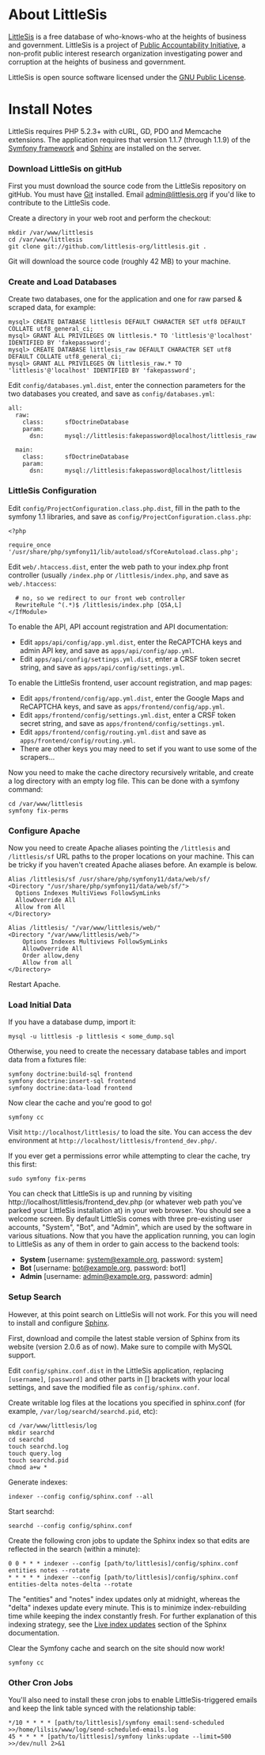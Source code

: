 About LittleSis
===============

[LittleSis](http://littlesis.org) is a free database of who-knows-who at the heights of business and government. LittleSis is a project of [Public Accountability Initiative](http://public-accountability.org), a non-profit public interest research organization investigating power and corruption at the heights of business and government. 

LittleSis is open source software licensed under the [GNU Public License](http://www.gnu.org/copyleft/gpl.html).


Install Notes
=============

LittleSis requires PHP 5.2.3+ with cURL, GD, PDO and Memcache extensions. The application requires that version 1.1.7 (through 1.1.9) of the [Symfony framework](http://symfony-project.org) and [Sphinx](http://sphinxsearch.com) are installed on the server.


### Download LittleSis on gitHub

First you must download the source code from the LittleSis repository on gitHub. You must have [Git](http://git-scm.com/) installed. Email admin@littlesis.org if you'd like to contribute to the LittleSis code.

Create a directory in your web root and perform the checkout:

    mkdir /var/www/littlesis
    cd /var/www/littlesis
    git clone git://github.com/littlesis-org/littlesis.git .

Git will download the source code (roughly 42 MB) to your machine.


### Create and Load Databases

Create two databases, one for the application and one for raw parsed & scraped data, for example:

    mysql> CREATE DATABASE littlesis DEFAULT CHARACTER SET utf8 DEFAULT COLLATE utf8_general_ci;
    mysql> GRANT ALL PRIVILEGES ON littlesis.* TO 'littlesis'@'localhost' IDENTIFIED BY 'fakepassword';
    mysql> CREATE DATABASE littlesis_raw DEFAULT CHARACTER SET utf8 DEFAULT COLLATE utf8_general_ci;
    mysql> GRANT ALL PRIVILEGES ON littlesis_raw.* TO 'littlesis'@'localhost' IDENTIFIED BY 'fakepassword';

Edit `config/databases.yml.dist`, enter the connection parameters for the two databases you created, and save as `config/databases.yml`:

    all:
      raw:
        class:      sfDoctrineDatabase
        param:
          dsn:      mysql://littlesis:fakepassword@localhost/littlesis_raw
    
      main:
        class:      sfDoctrineDatabase
        param:
          dsn:      mysql://littlesis:fakepassword@localhost/littlesis


### LittleSis Configuration

Edit `config/ProjectConfiguration.class.php.dist`, fill in the path to the symfony 1.1 libraries, and save as `config/ProjectConfiguration.class.php`:

    <?php
    
    require_once '/usr/share/php/symfony11/lib/autoload/sfCoreAutoload.class.php';

Edit `web/.htaccess.dist`, enter the web path to your index.php front controller (usually `/index.php` or `/littlesis/index.php`, and save as `web/.htaccess`:

      # no, so we redirect to our front web controller
      RewriteRule ^(.*)$ /littlesis/index.php [QSA,L]
    </IfModule>

To enable the API, API account registration and API documentation:
 * Edit `apps/api/config/app.yml.dist`, enter the ReCAPTCHA keys and admin API key, and save as `apps/api/config/app.yml`.
 * Edit `apps/api/config/settings.yml.dist`, enter a CRSF token secret string, and save as `apps/api/config/settings.yml`.

To enable the LittleSis frontend, user account registration, and map pages: 
 * Edit `apps/frontend/config/app.yml.dist`, enter the Google Maps and ReCAPTCHA keys, and save as `apps/frontend/config/app.yml`. 
 * Edit `apps/frontend/config/settings.yml.dist`, enter a CRSF token secret string, and save as `apps/frontend/config/settings.yml`. 
 * Edit `apps/frontend/config/routing.yml.dist` and save as `apps/frontend/config/routing.yml`. 
 * There are other keys you may need to set if you want to use some of the scrapers...

Now you need to make the cache directory recursively writable, and create a log directory with an empty log file. This can be done with a symfony command:

    cd /var/www/littlesis
    symfony fix-perms


### Configure Apache

Now you need to create Apache aliases pointing the `/littlesis` and `/littlesis/sf` URL paths to the proper locations on your machine. This can be tricky if you haven't created Apache aliases before. An example is below.

    Alias /littlesis/sf /usr/share/php/symfony11/data/web/sf/
    <Directory "/usr/share/php/symfony11/data/web/sf/">
      Options Indexes MultiViews FollowSymLinks
      AllowOverride All
      Allow from All
    </Directory>

    Alias /littlesis/ "/var/www/littlesis/web/"
    <Directory "/var/www/littlesis/web/">
        Options Indexes Multiviews FollowSymLinks
        AllowOverride All
        Order allow,deny
        Allow from all
    </Directory>

Restart Apache.


### Load Initial Data

If you have a database dump, import it: 

    mysql -u littlesis -p littlesis < some_dump.sql

Otherwise, you need to create the necessary database tables and import data from a fixtures file:

    symfony doctrine:build-sql frontend
    symfony doctrine:insert-sql frontend
    symfony doctrine:data-load frontend

Now clear the cache and you're good to go!

    symfony cc

Visit `http://localhost/littlesis/` to load the site. You can access the dev environment at `http://localhost/littlesis/frontend_dev.php/`.

If you ever get a permissions error while attempting to clear the cache, try this first:

    sudo symfony fix-perms

You can check that LittleSis is up and running by visiting http://localhost/littlesis/frontend_dev.php (or whatever web path you've parked your LittleSis installation at) in your web browser. You should see a welcome screen. By default LittleSis comes with three pre-existing user accounts, "System", "Bot", and "Admin", which are used by the software in various situations. Now that you have the application running, you can login to LittleSis as any of them in order to gain access to the backend tools:

 * **System** [username: system@example.org, password: system]
 * **Bot** [username: bot@example.org, password: bot1]
 * **Admin** [username: admin@example.org, password: admin]


### Setup Search

However, at this point search on LittleSis will not work. For this you will need to install and configure [Sphinx](http://www.sphinxsearch.com/).

First, download and compile the latest stable version of Sphinx from its website (version 2.0.6 as of now). Make sure to compile with MySQL support.

Edit `config/sphinx.conf.dist` in the LittleSis application, replacing `[username]`, `[password]` and other parts in [] brackets with your local settings, and save the modified file as `config/sphinx.conf`.

Create writable log files at the locations you specified in sphinx.conf (for example, `/var/log/searchd/searchd.pid`, etc):

    cd /var/www/littlesis/log
    mkdir searchd
    cd searchd
    touch searchd.log
    touch query.log
    touch searchd.pid
    chmod a+w *

Generate indexes:

    indexer --config config/sphinx.conf --all

Start searchd:

    searchd --config config/sphinx.conf

Create the following cron jobs to update the Sphinx index so that edits are reflected in the search (within a minute):

    0 0 * * * indexer --config [path/to/littlesis]/config/sphinx.conf entities notes --rotate
    * * * * * indexer --config [path/to/littlesis]/config/sphinx.conf entities-delta notes-delta --rotate

The "entities" and "notes" index updates only at midnight, whereas the "delta" indexes update every minute. This is to minimize index-rebuilding time while keeping the index constantly fresh. For further explanation of this indexing strategy, see the [Live index updates](http://www.sphinxsearch.com/docs/manual-0.9.8.html#live-updates) section of the Sphinx documentation.

Clear the Symfony cache and search on the site should now work!

    symfony cc
    

### Other Cron Jobs

You'll also need to install these cron jobs to enable LittleSis-triggered emails and keep the link table synced with the relationship table:

    */10 * * * * [path/to/littlesis]/symfony email:send-scheduled >>/home/lilsis/www/log/send-scheduled-emails.log
    45 * * * * [path/to/littlesis]/symfony links:update --limit=500 >>/dev/null 2>&1

